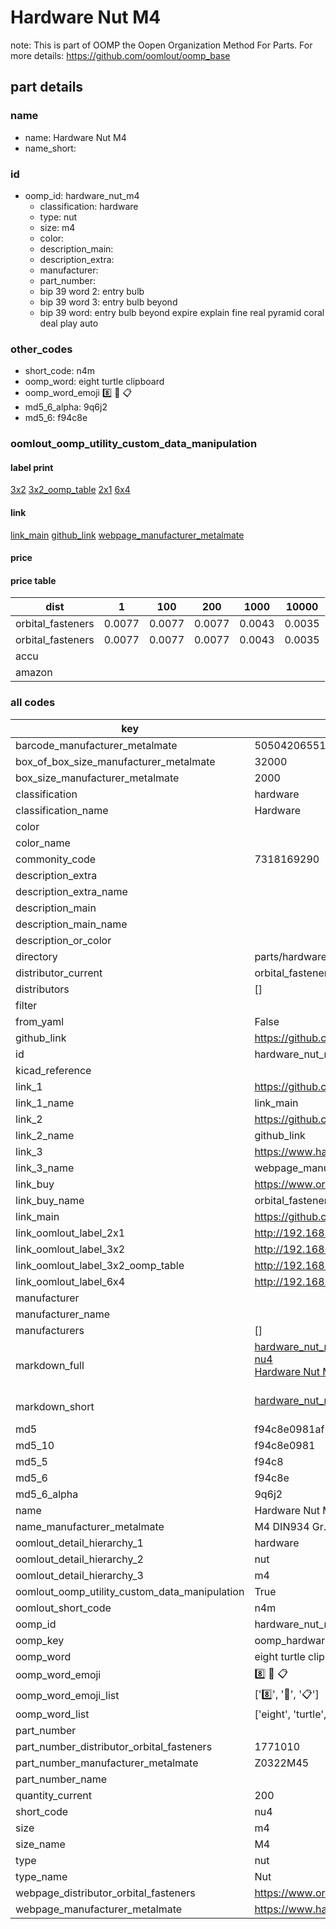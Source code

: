 # Hardware Nut M4  

note: This is part of OOMP the Oopen Organization Method For Parts. For more details: https://github.com/oomlout/oomp_base

##  part details





### name
* name: Hardware Nut M4
* name_short: 
### id
* oomp_id: hardware_nut_m4
  * classification: hardware
  * type: nut
  * size: m4
  * color: 
  * description_main: 
  * description_extra: 
  * manufacturer: 
  * part_number: 
  * bip 39 word 2: entry bulb
  * bip 39 word 3: entry bulb beyond
  * bip 39 word: entry bulb beyond expire explain fine real pyramid coral deal play auto

### other_codes
* short_code: n4m
* oomp_word: eight turtle clipboard
* oomp_word_emoji :eight: :turtle: :clipboard:
* md5_6_alpha: 9q6j2
* md5_6: f94c8e






### oomlout_oomp_utility_custom_data_manipulation
#### label print
[3x2](http://192.168.1.245:1112/?label=oomp%209q6j2)
[3x2_oomp_table](http://192.168.1.107:1112/?label=oomp%209q6j2)
[2x1](http://192.168.1.242:1112/?label=oomp%209q6j2)
[6x4](http://192.168.1.55:1112/?label=oomp%209q6j2)    

#### link

[link_main](https://github.com/oomlout/oomlout_oomp_current_version_messy/tree/main/parts/hardware_nut_m4) [github_link](https://github.com/oomlout/oomlout_oomp_part_src/tree/main/parts/hardware_nut_m4) [webpage_manufacturer_metalmate](https://www.harclob2b.com/m4-din934-gr-8-din267-full-nut-zinc-plated-boxed-z0322m45)                            

#### price

#### price table
| dist | 1 | 100 | 200 | 1000 | 10000 |
|------|---|-----|-----|------|-------|
| orbital_fasteners | 0.0077 | 0.0077 | 0.0077 | 0.0043 | 0.0035 |
| orbital_fasteners | 0.0077 | 0.0077 | 0.0077 | 0.0043 | 0.0035 | 
| accu |  |  |  |  |  | 
| amazon |  |  |  |  |  | 















### all codes 
| key | value |  
| --- | --- |  
| barcode_manufacturer_metalmate | 5050420655101 |  
| box_of_box_size_manufacturer_metalmate | 32000 |  
| box_size_manufacturer_metalmate | 2000 |  
| classification | hardware |  
| classification_name | Hardware |  
| color |  |  
| color_name |  |  
| commonity_code | 7318169290 |  
| description_extra |  |  
| description_extra_name |  |  
| description_main |  |  
| description_main_name |  |  
| description_or_color |   |  
| directory | parts/hardware_nut_m4 |  
| distributor_current | orbital_fasteners |  
| distributors | [] |  
| filter |  |  
| from_yaml | False |  
| github_link | https://github.com/oomlout/oomlout_oomp_part_src/tree/main/parts/hardware_nut_m4 |  
| id | hardware_nut_m4 |  
| kicad_reference |  |  
| link_1 | https://github.com/oomlout/oomlout_oomp_current_version_messy/tree/main/parts/hardware_nut_m4 |  
| link_1_name | link_main |  
| link_2 | https://github.com/oomlout/oomlout_oomp_part_src/tree/main/parts/hardware_nut_m4 |  
| link_2_name | github_link |  
| link_3 | https://www.harclob2b.com/m4-din934-gr-8-din267-full-nut-zinc-plated-boxed-z0322m45 |  
| link_3_name | webpage_manufacturer_metalmate |  
| link_buy | https://www.orbitalfasteners.co.uk/products/m4-hexagon-mild-steel-full-nuts-bright-zinc-plated |  
| link_buy_name | orbital_fasteners |  
| link_main | https://github.com/oomlout/oomlout_oomp_current_version_messy/tree/main/parts/hardware_nut_m4 |  
| link_oomlout_label_2x1 | http://192.168.1.242:1112/?label=oomp%209q6j2 |  
| link_oomlout_label_3x2 | http://192.168.1.245:1112/?label=oomp%209q6j2 |  
| link_oomlout_label_3x2_oomp_table | http://192.168.1.107:1112/?label=oomp%209q6j2 |  
| link_oomlout_label_6x4 | http://192.168.1.55:1112/?label=oomp%209q6j2 |  
| manufacturer |  |  
| manufacturer_name |  |  
| manufacturers | [] |  
| markdown_full | [hardware_nut_m4](https://github.com/oomlout/oomlout_oomp_current_version_messy/tree/main/parts/hardware_nut_m4)<br>[nu4](https://github.com/oomlout/oomlout_oomp_current_version_messy/tree/main/parts/hardware_nut_m4)<br>[Hardware Nut M4](https://github.com/oomlout/oomlout_oomp_current_version_messy/tree/main/parts/hardware_nut_m4)<br><br> |  
| markdown_short | [hardware_nut_m4](https://github.com/oomlout/oomlout_oomp_current_version_messy/tree/main/parts/hardware_nut_m4)<br><br> |  
| md5 | f94c8e0981af165d5b2845062b877a5d |  
| md5_10 | f94c8e0981 |  
| md5_5 | f94c8 |  
| md5_6 | f94c8e |  
| md5_6_alpha | 9q6j2 |  
| name | Hardware Nut M4 |  
| name_manufacturer_metalmate | M4 DIN934 Gr.8 DIN267 Full Nut Zinc Plated Boxed |  
| oomlout_detail_hierarchy_1 | hardware |  
| oomlout_detail_hierarchy_2 | nut |  
| oomlout_detail_hierarchy_3 | m4 |  
| oomlout_oomp_utility_custom_data_manipulation | True |  
| oomlout_short_code | n4m |  
| oomp_id | hardware_nut_m4 |  
| oomp_key | oomp_hardware_nut_m4 |  
| oomp_word | eight turtle clipboard |  
| oomp_word_emoji | :eight: :turtle: :clipboard: |  
| oomp_word_emoji_list | [':eight:', ':turtle:', ':clipboard:'] |  
| oomp_word_list | ['eight', 'turtle', 'clipboard'] |  
| part_number |  |  
| part_number_distributor_orbital_fasteners | 1771010 |  
| part_number_manufacturer_metalmate | Z0322M45 |  
| part_number_name |  |  
| quantity_current | 200 |  
| short_code | nu4 |  
| size | m4 |  
| size_name | M4 |  
| type | nut |  
| type_name | Nut |  
| webpage_distributor_orbital_fasteners | https://www.orbitalfasteners.co.uk/products/m4-hexagon-mild-steel-full-nuts-bright-zinc-plated |  
| webpage_manufacturer_metalmate | https://www.harclob2b.com/m4-din934-gr-8-din267-full-nut-zinc-plated-boxed-z0322m45 |  
